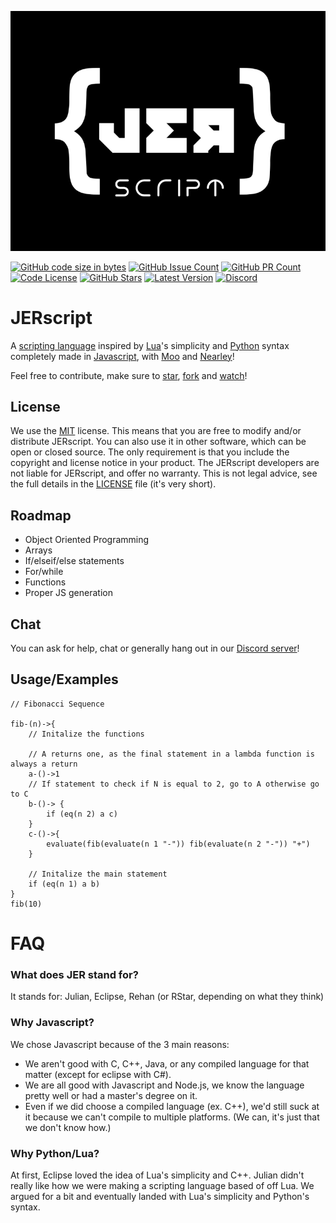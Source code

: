 [![Thumbnail](images/jerscript_thumb.png)](https://github.com/JERScript/JERscript)

[![GitHub code size in bytes](https://img.shields.io/github/languages/code-size/EclipseLikesSpace/JERscript?style=flat-square)](https://github.com/JERScript/JERscript)
[![GitHub Issue Count](https://img.shields.io/github/issues-raw/JERScript/JERScript?style=flat-square)](https://github.com/JERScript/JERscript/issues)
[![GitHub PR Count](https://img.shields.io/github/issues-pr/JERScript/JERScript?style=flat-square)](https://github.com/JERScript/JERscript/pulls)
[![Code License](https://img.shields.io/github/license/JERScript/JERScript?style=flat-square)](https://github.com/JERScript/JERscript/blob/master/LICENSE)
[![GitHub Stars](https://img.shields.io/github/stars/JERScript/JERScript?style=flat-square)](https://github.com/JERScript/JERscript/stargazers)
[![Latest Version](https://img.shields.io/github/package-json/v/JERScript/JERScript?style=flat-square)](https://github.com/jerbear2008/JERscript/releases)
[![Discord](https://img.shields.io/discord/942973329386655805?label=discord&logo=discord&logoColor=%23ffffff&style=flat-square)](https://discord.gg/gCGmraBRQ8)

# JERscript
A [scripting language](https://www.google.com/search?q=scripting+language) inspired by [Lua](https://github.com/lua/lua)'s simplicity and [Python](https://www.python.org/) syntax completely made in [Javascript](https://nodejs.org/en/), with [Moo](https://www.npmjs.com/package/moo) and [Nearley](https://www.npmjs.com/package/nearley)!

Feel free to contribute, make sure to [star](https://github.com/JERScript/JERscript/stargazers), [fork](https://github.com/JERScript/JERscript/fork) and [watch](https://github.com/JERScript/JERscript/watchers)!

## License
We use the [MIT](https://github.com/JERScript/JERscript/blob/master/LICENSE) license. This means that you are free to modify and/or distribute JERscript. You can also use it in other software, which can be open or closed source. The only requirement is that you include the copyright and license notice in your product. The JERscript developers are not liable for JERscript, and offer no warranty. This is not legal advice, see the full details in the [LICENSE](https://github.com/JERScript/JERscript/blob/master/LICENSE) file (it's very short).

## Roadmap
- Object Oriented Programming
- Arrays
- If/elseif/else statements
- For/while
- Functions
- Proper JS generation

## Chat
You can ask for help, chat or generally hang out in our [Discord server](https://discord.gg/gCGmraBRQ8)!

## Usage/Examples

```
// Fibonacci Sequence

fib-(n)->{
    // Initalize the functions

    // A returns one, as the final statement in a lambda function is always a return
    a-()->1
    // If statement to check if N is equal to 2, go to A otherwise go to C
    b-()-> {
        if (eq(n 2) a c)
    }
    c-()->{
        evaluate(fib(evaluate(n 1 "-")) fib(evaluate(n 2 "-")) "+")
    }

    // Initalize the main statement
    if (eq(n 1) a b)
}
fib(10)
```

# FAQ
### What does JER stand for?
It stands for: Julian, Eclipse, Rehan (or RStar, depending on what they think)

### Why Javascript?
We chose Javascript because of the 3 main reasons:
- We aren't good with C, C++, Java, or any compiled language for that matter (except for eclipse with C#).
- We are all good with Javascript and Node.js, we know the language pretty well or had a master's degree on it.
- Even if we did choose a compiled language (ex. C++), we'd still suck at it because we can't compile to multiple platforms. (We can, it's just that we don't know how.)

### Why Python/Lua?
At first, Eclipse loved the idea of Lua's simplicity and C++. Julian didn't really like how we were making a scripting language based of off Lua. We argued for a bit and eventually landed with Lua's simplicity and Python's syntax.
